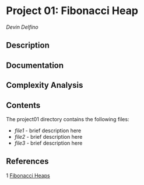 Project 01: Fibonacci Heap
==========================
*Devin Delfino*

Description
-----------

Documentation
-------------

Complexity Analysis
-------------------

Contents
--------
The project01 directory contains the following files:
* *file1* - brief description here
* *file2* - brief description here
* *file3* - brief description here

References
----------
1 [Fibonacci Heaps](https://www.cs.princeton.edu/~wayne/teaching/fibonacci-heap.pdf)